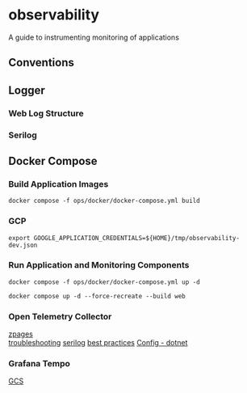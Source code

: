 # observability
A guide to instrumenting monitoring of applications

## Conventions


## Logger

### Web Log Structure


### Serilog

## Docker Compose

### Build Application Images
```shell
docker compose -f ops/docker/docker-compose.yml build
```

### GCP
```shell
export GOOGLE_APPLICATION_CREDENTIALS=${HOME}/tmp/observability-dev.json
```

### Run Application and Monitoring Components
```shell
docker compose -f ops/docker/docker-compose.yml up -d

docker compose up -d --force-recreate --build web
```

### Open Telemetry Collector
[zpages](https://github.com/open-telemetry/opentelemetry-collector/tree/main/extension/zpagesextension) <br>
[troubleshooting](https://github.com/open-telemetry/opentelemetry-collector/blob/main/docs/troubleshooting.md)
[serilog](https://github.com/serilog/serilog-sinks-opentelemetry)
[best practices](https://github.com/open-telemetry/opentelemetry-collector/blob/main/docs/security-best-practices.md)
[Config - dotnet](https://github.com/open-telemetry/opentelemetry-dotnet-instrumentation/blob/main/docs/config.md)

### Grafana Tempo
[GCS](https://grafana.com/docs/tempo/latest/configuration/gcs/)

